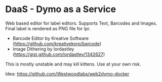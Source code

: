 # DaaS - Dymo as a Service

Web based editor for label editors. Supports Text, Barcodes and Images. Final label is rendered as PNG file for lpr.

* Barcode Editor by Kreative Software (https://github.com/kreativekorp/barcode)
* Image Dithering by lordastley (https://gist.github.com/lordastley/1342627)

This is mostly unstable and may kill kittens. Use at your own risk.

Idea: https://github.com/Westwoodlabs/web2dymo-docker